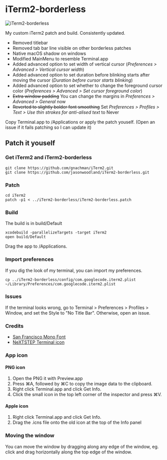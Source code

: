 # iTerm2-borderless

![iTerm2-borderless](https://github.com/jasonwoodland/iTerm2-borderless/blob/master/Preview.png?raw=true)

My custom iTerm2 patch and build. Consistently updated.

* Removed titlebar
* Removed tab bar line visible on other borderless patches
* Native macOS shadow on windows
* Modified MainMenu to resemble Terminal.app
* Added advanced option to set width of vertical cursor (*Preferences > Advanced > Vertical cursor width*)
* Added advanced option to set duration before blinking starts after moving the cursor (*Duration before cursor starts blinking*)
* Added advanced option to set whether to change the foreground cursor color (*Preferences > Advanced > Set cursor foreground color*)
* ~~Extra window padding~~ You can change the margins in *Preferences > Advanced > General* now
* ~~Reverted to slightly bolder font smoothing~~ Set *Preferences > Profiles > Text > Use thin strokes for anti-alised text* to Never

Copy Terminal.app to /Applications or apply the patch youself. (Open an issue if it fails patching so I can update it)

## Patch it youself

### Get iTerm2 and iTerm2-borderless

```
git clone https://github.com/gnachman/iTerm2.git
git clone https://github.com/jasonwoodland/iTerm2-borderless.git
```

### Patch

```
cd iTerm2
patch -p1 < ../iTerm2-borderless/iTerm2-borderless.patch
```

### Build

The build is in build/Default

```
xcodebuild -parallelizeTargets -target iTerm2
open build/Default
```

Drag the app to /Applications.

### Import preferences

If you dig the look of my terminal, you can import my preferences.

```
cp ../iTerm2-borderless/config/com.googlecode.iterm2.plist ~/Library/Preferences/com.googlecode.iterm2.plist
```

### Issues

If the terminal looks wrong, go to Terminal > Preferences > Profiles > Window, and set the Style to "No Title Bar". Otherwise, open an issue.

### Credits

* [San Francisco Mono Font](https://developer.apple.com/fonts/)
* [NeXTSTEP Terminal icon](http://galgot.free.fr/wordpress/?p=1410)

### App icon

#### PNG icon

1. Open the PNG it with Preview.app
2. Press ⌘A, followed by ⌘C to copy the image data to the clipboard.
3. Right click Terminal.app and click Get Info.
4. Click the small icon in the top left corner of the inspector and press ⌘V.

#### Apple icon

1. Right click Terminal.app and click Get Info.
2. Drag the .icns file onto the old icon at the top of the Info panel

### Moving the window

You can move the window by dragging along any edge of the window, eg. click and drag horizontally along the top edge of the window.
